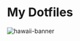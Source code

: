 # My Dotfiles



![hawaii-banner](https://user-images.githubusercontent.com/86827112/140635091-629cf2c1-6ac6-4060-bcd5-76720889407d.jpg)

